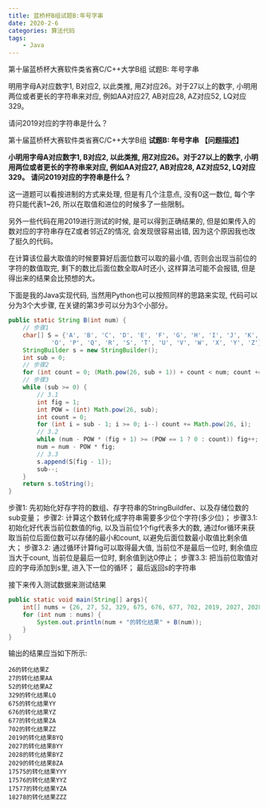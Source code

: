 ```yaml
---
title: 蓝桥杯B组试题B:年号字串
date: 2020-2-6 
categories: 算法代码
tags:
    - Java
---
```


第十届蓝桥杯大赛软件类省赛C/C++大学B组
试题B: 年号字串

明用字母A对应数字1, B对应2, 以此类推, 用Z对应26。对于27以上的数字, 小明用两位或者更长的字符串来对应, 例如AA对应27, AB对应28, AZ对应52, LQ对应329。

请问2019对应的字符串是什么？

<!--more-->

第十届蓝桥杯大赛软件类省赛C/C++大学B组
**试题B: 年号字串**
**【问题描述】**

**小明用字母A对应数字1, B对应2, 以此类推, 用Z对应26。对于27以上的数字, 小明用两位或者更长的字符串来对应, 例如AA对应27, AB对应28, AZ对应52, LQ对应329。**
**请问2019对应的字符串是什么？**

这一道题可以看按进制的方式来处理, 但是有几个注意点, 没有0这一数位, 每个字符只能代表1~26, 所以在取值和进位的时候多了一些限制。

另外一些代码在用2019进行测试的时候, 是可以得到正确结果的, 但是如果传入的数对应的字符串存在Z或者邻近Z的情况, 会发现很容易出错, 因为这个原因我也改了挺久的代码。

在计算该位最大取值的时候要算好后面位数可以取的最小值, 否则会出现当前位的字符的数值取完, 剩下的数比后面位数全取A时还小, 这样算法可能不会报错, 但是得出来的结果会比预想的大。

下面是我的Java实现代码, 当然用Python也可以按照同样的思路来实现, 代码可以分为3个大步骤, 在关键的第3步可以分为3个小部分。

```Java
public static String B(int num) {
    // 步骤1
    char[] S = {'A', 'B', 'C', 'D', 'E', 'F', 'G', 'H', 'I', 'J', 'K', 'L', 'M', 'N',
            'O', 'P', 'Q', 'R', 'S', 'T', 'U', 'V', 'W', 'X', 'Y', 'Z'};
    StringBuilder s = new StringBuilder();
    int sub = 0;
    // 步骤2
    for (int count = 0; (Math.pow(26, sub + 1)) + count < num; count += Math.pow(26, sub)) sub++;
    // 步骤3
    while (sub >= 0) {
        // 3.1
        int fig = 1;
        int POW = (int) Math.pow(26, sub);
        int count = 0;
        for (int i = sub - 1; i >= 0; i--) count += Math.pow(26, i);
        // 3.2
        while (num - POW * (fig + 1) >= (POW == 1 ? 0 : count)) fig++;
        num = num - POW * fig;
        // 3.3
        s.append(S[fig - 1]);
        sub--;
    }
    return s.toString();
}
```

步骤1: 先初始化好存字符的数组、存字符串的StringBuildfer、以及存储位数的sub变量；
步骤2: 计算这个数转化成字符串需要多少位个字符(多少位)；
步骤3.1: 初始化好代表当前位数值的fig, 以及当前位1个fig代表多大的数, 通过for循环来获取当前位后面位数可以存储的最小和count, 以避免后面位数最小取值比剩余值大；
步骤3.2: 通过循环计算fig可以取得最大值, 当前位不是最后一位时, 剩余值应当大于count, 当前位是最后一位时, 剩余值到达0停止；
步骤3.3: 把当前位取值对应的字母添加到s里, 进入下一位的循环；
最后返回s的字符串

接下来传入测试数据来测试结果

```Java
public static void main(String[] args){
    int[] nums = {26, 27, 52, 329, 675, 676, 677, 702, 2019, 2027, 2028, 2029, 17575, 17576, 17577, 18278};
    for (int num : nums) {
        System.out.println(num + "的转化结果" + B(num));
    }
}
```

输出的结果应当如下所示:

```Text
26的转化结果Z
27的转化结果AA
52的转化结果AZ
329的转化结果LQ
675的转化结果YY
676的转化结果YZ
677的转化结果ZA
702的转化结果ZZ
2019的转化结果BYQ
2027的转化结果BYY
2028的转化结果BYZ
2029的转化结果BZA
17575的转化结果YYY
17576的转化结果YYZ
17577的转化结果YZA
18278的转化结果ZZZ
```
